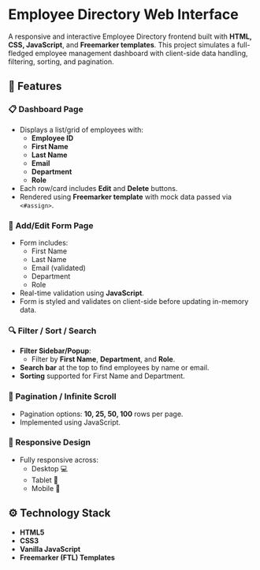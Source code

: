 # Employee Directory Web Interface

A responsive and interactive Employee Directory frontend built with **HTML, CSS, JavaScript**, and **Freemarker templates**. This project simulates a full-fledged employee management dashboard with client-side data handling, filtering, sorting, and pagination.

## 🚀 Features

### 📋 Dashboard Page
- Displays a list/grid of employees with:
  - **Employee ID**
  - **First Name**
  - **Last Name**
  - **Email**
  - **Department**
  - **Role**
- Each row/card includes **Edit** and **Delete** buttons.
- Rendered using **Freemarker template** with mock data passed via `<#assign>`.

### 📝 Add/Edit Form Page
- Form includes:
  - First Name
  - Last Name
  - Email (validated)
  - Department
  - Role
- Real-time validation using **JavaScript**.
- Form is styled and validates on client-side before updating in-memory data.

### 🔍 Filter / Sort / Search
- **Filter Sidebar/Popup**:
  - Filter by **First Name**, **Department**, and **Role**.
- **Search bar** at the top to find employees by name or email.
- **Sorting** supported for First Name and Department.

### 🔄 Pagination / Infinite Scroll
- Pagination options: **10, 25, 50, 100** rows per page.
- Implemented using JavaScript.

### 📱 Responsive Design
- Fully responsive across:
  - Desktop 💻
  - Tablet 📱
  - Mobile 📲

## ⚙️ Technology Stack

- **HTML5**
- **CSS3**
- **Vanilla JavaScript**
- **Freemarker (FTL) Templates**

